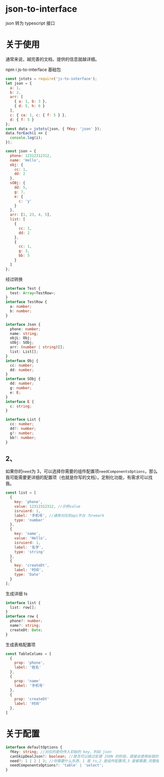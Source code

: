<!--
 * @Description:
 * @Date: 2022-12-12 16:21:55
-->

# json-to-interface

json 转为 typescript 接口

# 关于使用

通常来说，越完善的文档，提供的信息就越详细。


npm i js-to-interface 基础包

```javascript
const jstots = require('js-to-interface');
let json = {
  a: 1,
  b: 2,
  arr: [
    { a: 1, b: 3 },
    { d: 5, h: 6 }
  ],
  c: { ca: 1, c: { f: 5 } },
  d: { f: 5 }
};
const data = jstots(json, { fKey: 'json' });
data.forEach(i => {
  console.log(i);
});
```

```javascript
const json = {
  phone: 12312312312,
  name: 'Hello',
  obj: {
    cc: 1,
    dd: 2
  },
  sOBj: {
    dd: 5,
    g: 7,
    e: {
      c: 'y'
    }
  },
  arr: [1, 23, 4, 5],
  list: [
    {
      cc: 1,
      dd: 2
    },
    {
      cc: 1,
      g: 3,
      bb: 5
    }
  ]
};
```

经过转换

```typescript
interface Test {
  test: Array<TestRow>;
}
interface TestRow {
  a: number;
  b: number;
}

interface Json {
  phone: number;
  name: string;
  objL: Obj;
  sObj: SObj;
  arr: (number | string)[];
  list: List[];
}
interface Obj {
  cc: number;
  dd: number;
}
interface SObj {
  dd: number;
  g: number;
  e: E;
}
interface E {
  c: string;
}

interface List {
  cc: number;
  dd?: number;
  g?: number;
  bb?: number;
}
```

## 2、

如果你的`need`为 3，可以选择你需要的组件配置项`needComponentsOptions`，那么我可能需要更详细的配置项（也就是你写的文档）。定制化功能，有需求可以找我。

```javascript
const list = [
  {
    key: 'phone',
    value: 12312312312, //示例value
    isruierd: 1,
    label: '手机号', //通常对应到api平台 为remark
    type: 'number'
  },
  {
    key: 'name',
    value: 'Hello',
    isruierd: 1,
    label: '名字',
    type: 'string'
  },
  {
    key: 'createDt',
    label: '时间',
    type: 'Date'
  }
];
```

生成详细 ts

```typescript
interface list {
  list: row[];
}
interface row {
  phone?: number;
  name?: string;
  createDt: Date;
}
```

生成表格配置项

```javascript
const TableColums = [
  {
    prop: 'phone',
    label: '姓名'
  },
  {
    prop: 'name'
    label: '手机号'
  },
  {
    prop: 'createDt'
    label: '时间'
  },
]
```

# 关于配置

```typescript
interface defaultOptions {
  fKey: string; //对应的是你传入初始的 key，列如 json
  canSkipDealJson?: boolean; //是否可以跳过处理 JSON 的阶段，直接去使用给我的东西，仅仅优化速度。
  need?: 1 | 2 | 3; //你需要什么东西，1 是 ts,2 是组件配置项,3 是都需要,完整程度取决于你提供的信息。
  needComponentsOptions?: 'table' | 'select';
}
```
